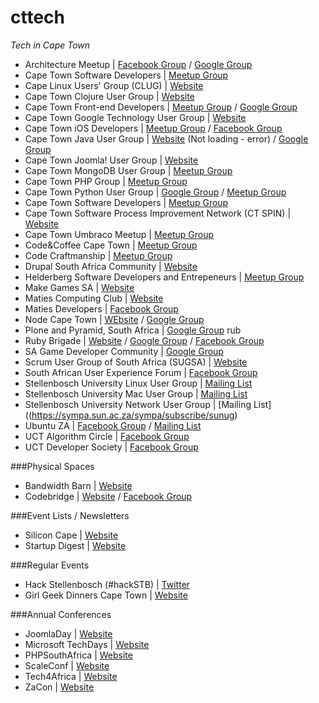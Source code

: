 cttech
======

_Tech in Cape Town_


* Architecture Meetup | [Facebook Group](https://www.facebook.com/groups/152645364863021/) / [Google Group](https://groups.google.com/forum/#%21forum/architecture-cpt)
* Cape Town Software Developers | [Meetup Group](http://www.meetup.com/Cape-Town-Software-Developers/)
* Cape Linux Users' Group (CLUG) | [Website](http://wiki.clug.org.za/)
* Cape Town Clojure User Group | [Website](http://www.siliconcape.com/group/clojure-ct)
* Cape Town Front-end Developers | [Meetup Group](http://www.meetup.com/ctfeds/) / [Google Group](https://groups.google.com/forum/#%21forum/ctfeds)
* Cape Town Google Technology User Group | [Website](http://www.capetown-gtug.org/)
* Cape Town iOS Developers | [Meetup Group](http://www.meetup.com/ios-ct/) / [Facebook Group](https://www.facebook.com/groups/capetownios/)
* Cape Town Java User Group | [Website](http://www.ctjug.org.za/) (Not loading - error) / [Google Group](https://groups.google.com/forum/#!forum/ctjug-forum)
* Cape Town Joomla! User Group | [Website](http://community.joomla.org/user-groups/africa/south-africa/joomla-user-group-cape-town.html)
* Cape Town MongoDB User Group | [Meetup Group](http://www.meetup.com/Cape-Town-MongoDB-User-Group/)
* Cape Town PHP Group | [Meetup Group](http://www.meetup.com/Cape-Town-PHP-Group/)
* Cape Town Python User Group | [Google Group](https://groups.google.com/forum/#%21forum/ctpug) / [Meetup Group](http://www.meetup.com/Cape-Town-Python-Users-Group-CTPUG/)
* Cape Town Software Developers | [Meetup Group](http://www.meetup.com/Cape-Town-Software-Developers/)
* Cape Town Software Process Improvement Network (CT SPIN) | [Website](http://www.spin.org.za/)
* Cape Town Umbraco Meetup | [Meetup Group](http://www.meetup.com/Cape-Town-Umbraco-Meetup/)
* Code&Coffee Cape Town | [Meetup Group](http://www.meetup.com/Code-Coffee-Cape-Town/)
* Code Craftmanship | [Meetup Group](http://www.meetup.com/Code-Craftsmanship/)
* Drupal South Africa Community | [Website](http://drupal.co.za/)
* Helderberg Software Developers and Entrepeneurs | [Meetup Group](http://www.meetup.com/Helderberg-Software-Developers-and-Entrepeneurs/)
* Make Games SA | [Website](http://makegamessa.com/)
* Maties Computing Club | [Website](http://www.cs.sun.ac.za/plus/club/)
* Maties Developers | [Facebook Group](https://www.facebook.com/groups/176671682412976/)
* Node Cape Town | [WEbsite](http://nodecpt.github.io/) / [Google Group](https://groups.google.com/forum/#%21forum/nodecpt)
* Plone and Pyramid, South Africa | [Google Group](https://groups.google.com/forum/#%21forum/plonesa)
rub
* Ruby Brigade | [Website](http://capetownrb.org/) / [Google Group](https://groups.google.com/forum/#%21forum/cape-town-ruby-brigade) / [Facebook Group](https://www.facebook.com/groups/116343568402300/)
* SA Game Developer Community | [Google Group](https://groups.google.com/forum/#%21forum/sagamedevelopercommunity)
* Scrum User Group of South Africa (SUGSA) | [Website](http://sugsa.org.za/)
* South African User Experience Forum | [Facebook Group](https://www.facebook.com/groups/2750787123/)
* Stellenbosch University Linux User Group | [Mailing List](https://sympa.sun.ac.za/sympa/subscribe/sulug)
* Stellenbosch University Mac User Group | [Mailing List](https://sympa.sun.ac.za/sympa/subscribe/sumug)
* Stellenbosch University Network User Group | [Mailing List]((https://sympa.sun.ac.za/sympa/subscribe/sunug)
* Ubuntu ZA | [Facebook Group](https://www.facebook.com/groups/ubuntuza/) / [Mailing List](https://lists.ubuntu.com/mailman/listinfo/ubuntu-za)
* UCT Algorithm Circle | [Facebook Group](https://www.facebook.com/algcircle)
* UCT Developer Society | [Facebook Group](https://www.facebook.com/groups/uctdev/)

###Physical Spaces

* Bandwidth Barn | [Website](http://www.bandwidthbarn.org/)
* Codebridge | [Website](http://www.codebridge.co.za/) / [Facebook Group](https://www.facebook.com/groups/codebridge/)

###Event Lists / Newsletters

* Silicon Cape | [Website](http://www.siliconcape.com/events)
* Startup Digest | [Website](https://www.startupdigest.com/digests/cape-town)

###Regular Events

* Hack Stellenbosch (#hackSTB) | [Twitter](https://twitter.com/hackstb)
* Girl Geek Dinners Cape Town | [Website](http://ggdcpt.wordpress.com/)

###Annual Conferences

* JoomlaDay | [Website](http://www.joomladay.org.za/)
* Microsoft TechDays | [Website](http://www.microsoft.com/southafrica/techdays/)
* PHPSouthAfrica | [Website](http://www.phpsouthafrica.com/)
* ScaleConf | [Website](http://scaleconf.org/)
* Tech4Africa | [Website](http://tech4africa.com/)
* ZaCon | [Website](https://www.zacon.org.za)
